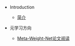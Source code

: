 - Introduction
    - [简介](README.md)

- 元学习方向
    - [Meta-Weight-Net论文阅读](/docs/nodejs/Meta-Weight-Net.md)
